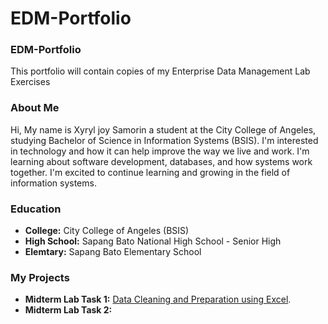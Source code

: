 
# EDM-Portfolio 
### EDM-Portfolio 
This portfolio will contain copies of my Enterprise Data Management Lab Exercises
### About Me
Hi, My name is Xyryl joy Samorin a student at the City College of Angeles, studying Bachelor of Science in Information Systems (BSIS). I'm interested in technology and how it can help improve the way we live and work. I'm learning about software development, databases, and how systems work together. I'm excited to continue learning and growing in the field of information systems.

### Education
- **College:** City College of Angeles (BSIS)
- **High School:** Sapang Bato National High School - Senior High
- **Elemtary:** Sapang Bato Elementary School

### My Projects
- **Midterm Lab Task 1:** [Data Cleaning and Preparation using Excel](Midterm%20Task%201/README.md).
- **Midterm Lab Task 2:**
